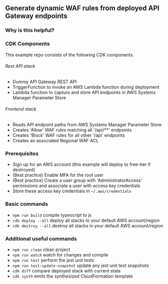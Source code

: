 ## Generate dynamic WAF rules from deployed API Gateway endpoints

### Why is this helpful?


### CDK Components
This example repo consists of the following CDK components.

###### Rest API stack
- Dummy API Gateway REST API 
- TriggerFunction to invoke an AWS Lambda function during deployment
- Lambda function to capture and store API endpoints in AWS Systems Manager Parameter Store

###### Frontend stack
- Reads API endpoint paths from AWS Systems Manager Parameter Store
- Creates 'Allow' WAF rules matching all '/api/**' endpoints
- Creates 'Block' WAF rules for all other '/api' endpoints
- Creates an associated Regional WAF ACL

### Prerequisites
- Sign up for an AWS account (this example will deploy to free-tier if destroyed) 
- (Best practice) Enable MFA for the root user
- (Best practice) Create a user group with 'AdministratorAccess' permissions and associate a user with access key credentials
- Store these access key credentials in `~/.aws/credentials`

### Basic commands

* `npm run build`     compile typescript to js
* `cdk deploy --all`  deploy all stacks to your default AWS account/region
* `cdk destroy --all` destroy all stacks in your default AWS account/region

### Additional useful commands

* `npm run clean`     clean project
* `npm run watch`     watch for changes and compile
* `npm run test`      perform the jest unit tests
* `npm run test:update-snapshot` update any jest unit test snapshots
* `cdk diff`          compare deployed stack with current state
* `cdk synth`         emits the synthesized CloudFormation template
